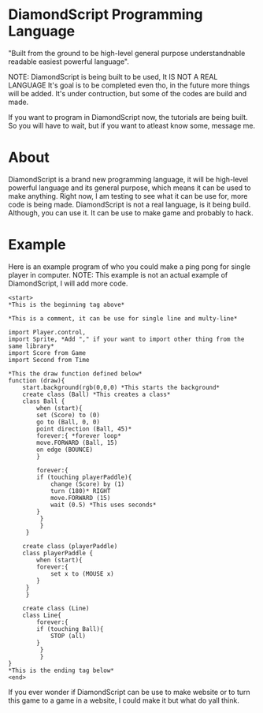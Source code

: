 # DiamondScript Programming Language
"Built from the ground to be high-level general purpose understandnable readable easiest powerful language".
 
NOTE: DiamondScript is being built to be used, It IS NOT A REAL LANGUAGE
It's goal is to be completed even tho, in the future more things will be added. It's under contruction, but some of the codes are build and made.

If you want to program in DiamondScript now, the tutorials are being built. So you will have to wait, but if you want to atleast know some, message me.

# About
DiamondScript is a brand new programming language, it will be high-level powerful language and its general purpose, which means it can be used to make anything. Right now, I am testing to see what it can be use for, more code is being made. DiamondScript is not a real language, is it being build. Although, you can use it. It can be use to make game and probably to hack.

# Example
Here is an example program of who you could make a ping pong for single player in computer.
NOTE: This example is not an actual example of DiamondScript, I will add more code.

```
<start>
*This is the beginning tag above* 

*This is a comment, it can be use for single line and multy-line*

import Player.control,
import Sprite, *Add "," if your want to import other thing from the same library*
import Score from Game
import Second from Time

*This the draw function defined below*
function (draw){
    start.background(rgb(0,0,0) *This starts the background*
    create class (Ball) *This creates a class*
    class Ball {
        when (start){
	    set (Score) to (0)
	    go to (Ball, 0, 0)
	    point direction (Ball, 45)*
	    forever:{ *forever loop*
		move.FORWARD (Ball, 15)
		on edge (BOUNCE)
	    }
	    
	    forever:{
		if (touching playerPaddle){
		    change (Score) by (1)
		    turn (180)* RIGHT
		    move.FORWARD (15)
		    wait (0.5) *This uses seconds*
		}
	     }
         }
     }

    create class (playerPaddle)
    class playerPaddle {
        when (start){
	    forever:{
	        set x to (MOUSE x)
	    }
	 }
     }

    create class (Line)
	class Line{
	    forever:{
		if (touching Ball){
		    STOP (all)
		}
	     }
         }
}
*This is the ending tag below*
<end>
```

If you ever wonder if DiamondScript can be use to make website or to turn this game to a game in a website, I could make it but what do yall think.
